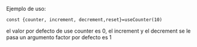 Ejemplo de uso:

```
const {counter, increment, decrement,reset}=useCounter(10)
```

el valor por defecto de use counter es 0, el increment y el decrement se le pasa un argumento factor por defecto es 1
